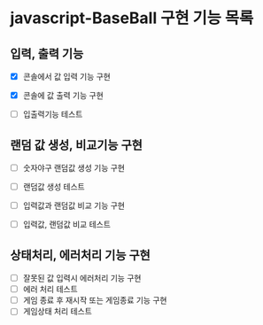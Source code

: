 # javascript-BaseBall 구현 기능 목록
## 입력, 출력 기능
- [x] 콘솔에서 값 입력 기능 구현
- [x] 콘솔에 값 출력 기능 구현
- [ ] 입출력기능 테스트


## 랜덤 값 생성, 비교기능 구현
- [ ] 숫자야구 랜덤값 생성 기능 구현
- [ ] 랜덤값 생성 테스트
- [ ] 입력값과 랜덤값 비교 기능 구현
- [ ] 입력값, 랜덤값 비교 테스트


## 상태처리, 에러처리 기능 구현 
- [ ] 잘못된 값 입력시 에러처리 기능 구현
- [ ] 에러 처리 테스트
- [ ] 게임 종료 후 재시작 또는 게임종료 기능 구현
- [ ] 게임상태 처리 테스트